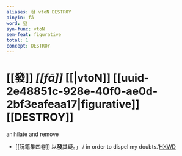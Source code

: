 ```yaml
---
aliases: 發 vtoN DESTROY
pinyin: fā
word: 發
syn-func: vtoN
sem-feat: figurative
total: 1
concept: DESTROY 
---
```

# [[發]] *[[fā]]*  [[|vtoN]] [[uuid-2e48851c-928e-40f0-ae0d-2bf3eafeaa17|figurative]] [[DESTROY]]
anihilate and remove
 - [[阮籍集四卷]] 以**發**其疑。」 / in order to dispel my doubts.'[HXWD](https://hxwd.org/textview.html?location=CH2b1558_CHANT_003-33a.20)